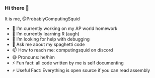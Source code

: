 ### Hi there 👋
It is me, @ProbablyComputingSquid

- 🔭 I’m currently working on my AP world homework
- 🌱 I’m currently learning R (augh)
- 🤔 I’m looking for help with debugging
- 💬 Ask me about my spaghetti code
- 📫 How to reach me: computingsquid on discord
- 😄 Pronouns: he/him
- ⚡ Fun fact: all code written by me is self documenting
- ⚡ Useful Fact: Everything is open source if you can read assembly
<!--
**ProbablyComputingSquid/ProbablyComputingSquid** is a ✨ _special_ ✨ repository because its `README.md` (this file) appears on your GitHub profile.

Here are some ideas to get you started:

- 🔭 I’m currently working on ...
- 🌱 I’m currently learning ...
- 👯 I’m looking to collaborate on ...
- 🤔 I’m looking for help with ...
- 💬 Ask me about ...
- 📫 How to reach me: ...
- 😄 Pronouns: ...
- ⚡ Fun fact: ...
-->
